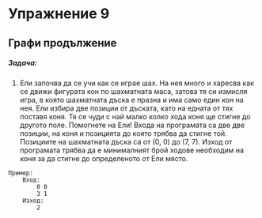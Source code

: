 # Упражнение 9
## Графи продължение


##### Задача:

1. Ели започва да се учи как се играе шах. На нея много и харесва как се движи фигурата кон по шахматната маса, затова тя си измисля игра, в която шахматната дъска е празна и има само един кон на нея. Ели избира две позиции от дъската, като на едната от тях поставя коня. Тя се чуди с най малко колко хода коня ще стигне до другото поле. Помогнете на Ели! Входа на програмата са две две позиции, на коня и позицията до която трябва да стигне той. Позициите на шахматната дъска са от (0, 0) до (7, 7). Изход от програмата трябва да е минималният брой ходове необходим на коня за да стигне до определеното от Ели място.
```
Пример:
	Вход:
		0 0
		3 1
	Изход:
		2
```

